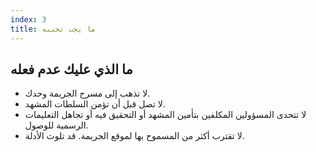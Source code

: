 ```yaml
---
index: 3
title: ما يجب تجنبه
---
```

## ما الذي عليك عدم فعله

* لا تذهب إلى مسرح الجريمة وحدك.
* لا تصل قبل أن تؤمن السلطات المشهد.
* لا تتحدى المسؤولين المكلفين بتأمين المشهد أو التحقيق فيه أو تجاهل التعليمات الرسمية للوصول.
* لا تقترب أكثر من المسموح بها لموقع الجريمة. قد تلوث الأدلة.